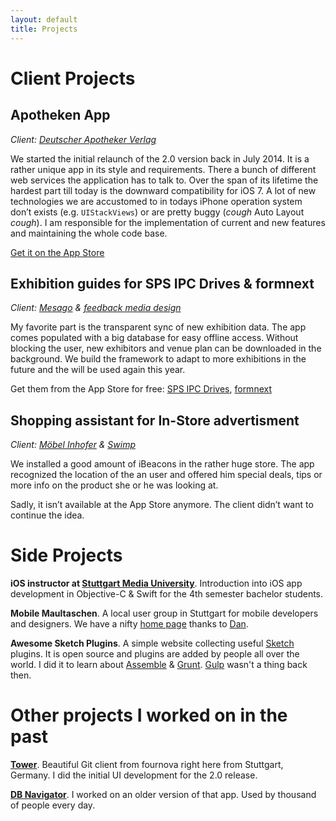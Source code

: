 ```yaml
---
layout: default
title: Projects
---
```


# Client Projects

## Apotheken App

*Client: [Deutscher Apotheker Verlag](http://www.deutscher-apotheker-verlag.de/)*

We started the initial relaunch of the 2.0 version back in July 2014. It is a rather unique app in its style and requirements. There a bunch of different web services the application has to talk to. Over the span of its lifetime the hardest part till today is the downward compatibility for iOS 7. A lot of new technologies we are accustomed to in todays iPhone operation system don’t exists (e.g. `UIStackViews`) or are pretty buggy (*cough* Auto Layout *cough*). I am responsible for the implementation of current and new features and maintaining the whole code base.

[Get it on the App Store](https://itunes.apple.com/de/app/apothekenapp/id506362694?l=en&mt=8)

## Exhibition guides for SPS IPC Drives & formnext

*Client: [Mesago](https://www.mesago.de/en) & [feedback media design](http://www.feedbackmedia.de/)* 

My favorite part is the transparent sync of new exhibition data. The app comes populated with a big database for easy offline access. Without blocking the user, new exhibitors and venue plan can be downloaded in the background. We build the framework to adapt to more exhibitions in the future and the will be used again this year.

Get them from the App Store for free: [SPS IPC Drives](https://itunes.apple.com/de/app/sps-ipc-drives/id1002392731?l=en&mt=8), [formnext](https://itunes.apple.com/de/app/formnext-powered-by-tct/id1039425189?l=en&mt=8)

## Shopping assistant for In-Store advertisment

*Client: [Möbel Inhofer](https://www.inhofer.de) & [Swimp](https://www.hdm-stuttgart.de/view_news?ident=news20140909120805)*

We installed a good amount of iBeacons in the rather huge store. The app  recognized the location of the an user and offered him special deals, tips or more info on the product she or he was looking at. 

Sadly, it isn’t available at the App Store anymore. The client didn’t want to continue the idea.

# Side Projects

**iOS instructor at [Stuttgart Media University](https://www.hdm-stuttgart.de)**. Introduction into iOS app development in Objective-C & Swift for the 4th semester bachelor students.

**Mobile Maultaschen**. A local user group in Stuttgart for mobile developers and designers. We have a nifty [home page](http://mobilemaultaschen.de) thanks to [Dan](http://danieladams.space/).

**Awesome Sketch Plugins**. A simple website collecting useful [Sketch](https://www.sketchapp.com/) plugins. It is open source and plugins are added by people all over the world. I did it to learn about [Assemble](http://assemble.io/) & [Grunt](http://gruntjs.com/). [Gulp](http://gulpjs.com/) wasn't a thing back then.

# Other projects I worked on in the past

**[Tower](https://git-tower.com)**. Beautiful Git client from fournova right here from Stuttgart, Germany. I  did the initial UI development for the 2.0 release.

**[DB Navigator](https://itunes.apple.com/us/app/db-navigator/id343555245?mt=8)**. I worked on an older version of that app. Used by thousand of people every day.
